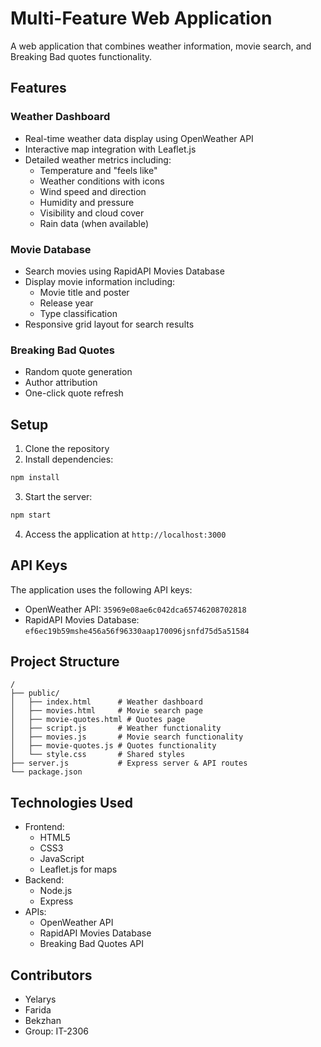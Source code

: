 # Multi-Feature Web Application

A web application that combines weather information, movie search, and Breaking Bad quotes functionality.

## Features

### Weather Dashboard
- Real-time weather data display using OpenWeather API
- Interactive map integration with Leaflet.js
- Detailed weather metrics including:
  - Temperature and "feels like"
  - Weather conditions with icons
  - Wind speed and direction
  - Humidity and pressure
  - Visibility and cloud cover
  - Rain data (when available)

### Movie Database
- Search movies using RapidAPI Movies Database
- Display movie information including:
  - Movie title and poster
  - Release year
  - Type classification
- Responsive grid layout for search results

### Breaking Bad Quotes
- Random quote generation
- Author attribution
- One-click quote refresh

## Setup

1. Clone the repository
2. Install dependencies:
```bash
npm install
```
3. Start the server:
```bash
npm start
```
4. Access the application at `http://localhost:3000`

## API Keys

The application uses the following API keys:
- OpenWeather API: `35969e08ae6c042dca65746208702818`
- RapidAPI Movies Database: `ef6ec19b59mshe456a56f96330aap170096jsnfd75d5a51584`

## Project Structure

```
/
├── public/
│   ├── index.html      # Weather dashboard
│   ├── movies.html     # Movie search page
│   ├── movie-quotes.html # Quotes page
│   ├── script.js       # Weather functionality
│   ├── movies.js       # Movie search functionality
│   ├── movie-quotes.js # Quotes functionality
│   └── style.css       # Shared styles
├── server.js           # Express server & API routes
└── package.json
```

## Technologies Used

- Frontend:
  - HTML5
  - CSS3
  - JavaScript
  - Leaflet.js for maps
- Backend:
  - Node.js
  - Express
- APIs:
  - OpenWeather API
  - RapidAPI Movies Database
  - Breaking Bad Quotes API

## Contributors

- Yelarys
- Farida
- Bekzhan
- Group: IT-2306